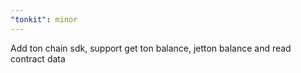 ```yaml
---
"tonkit": minor
---
```


Add ton chain sdk, support get ton balance, jetton balance and read contract data
